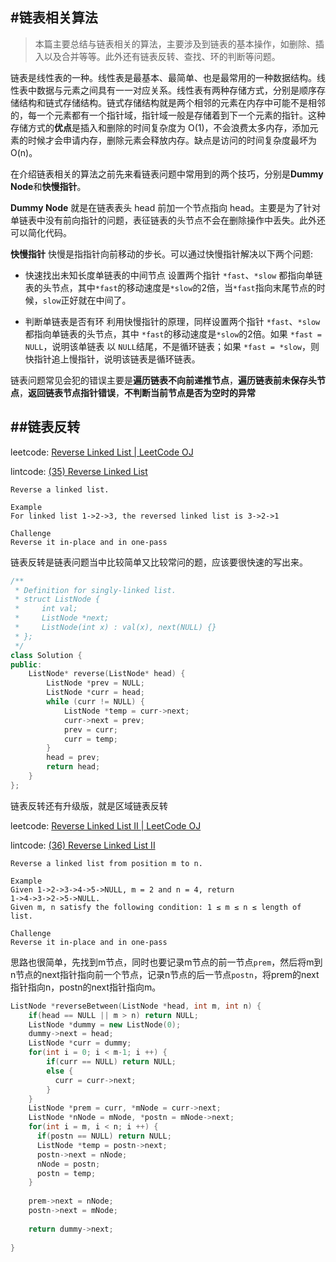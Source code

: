 #链表相关算法
---
> 本篇主要总结与链表相关的算法，主要涉及到链表的基本操作，如删除、插入以及合并等等。此外还有链表反转、查找、环的判断等问题。

链表是线性表的一种。线性表是最基本、最简单、也是最常用的一种数据结构。线性表中数据与元素之间具有一一对应关系。线性表有两种存储方式，分别是顺序存储结构和链式存储结构。链式存储结构就是两个相邻的元素在内存中可能不是相邻的，每一个元素都有一个指针域，指针域一般是存储着到下一个元素的指针。这种存储方式的**优点**是插入和删除的时间复杂度为 O(1)，不会浪费太多内存，添加元素的时候才会申请内存，删除元素会释放内存。缺点是访问的时间复杂度最坏为 O(n)。

在介绍链表相关的算法之前先来看链表问题中常用到的两个技巧，分别是**Dummy Node**和**快慢指针**。

**Dummy Node** 就是在链表表头 head 前加一个节点指向 head。主要是为了针对单链表中没有前向指针的问题，表征链表的头节点不会在删除操作中丢失。此外还可以简化代码。

**快慢指针** 快慢是指指针向前移动的步长。可以通过快慢指针解决以下两个问题:

- 快速找出未知长度单链表的中间节点
	设置两个指针 `*fast`、`*slow` 都指向单链表的头节点，其中`*fast`的移动速度是`*slow`的2倍，当`*fast`指向末尾节点的时候，`slow`正好就在中间了。
    
- 判断单链表是否有环
	利用快慢指针的原理，同样设置两个指针 `*fast`、`*slow` 都指向单链表的头节点，其中 `*fast`的移动速度是`*slow`的2倍。如果 `*fast = NULL`，说明该单链表 以 `NULL`结尾，不是循环链表；如果 `*fast = *slow`，则快指针追上慢指针，说明该链表是循环链表。
    
 链表问题常见会犯的错误主要是**遍历链表不向前递推节点**，**遍历链表前未保存头节点**，**返回链表节点指针错误**，**不判断当前节点是否为空时的异常**

##链表反转
---

leetcode: [Reverse Linked List | LeetCode OJ](https://leetcode.com/problems/reverse-linked-list/)

lintcode: [(35) Reverse Linked List](http://www.lintcode.com/en/problem/reverse-linked-list/)

```
Reverse a linked list.

Example
For linked list 1->2->3, the reversed linked list is 3->2->1

Challenge
Reverse it in-place and in one-pass
```
链表反转是链表问题当中比较简单又比较常问的题，应该要很快速的写出来。

```c++
/**
 * Definition for singly-linked list.
 * struct ListNode {
 *     int val;
 *     ListNode *next;
 *     ListNode(int x) : val(x), next(NULL) {}
 * };
 */
class Solution {
public:
    ListNode* reverse(ListNode* head) {
        ListNode *prev = NULL;
        ListNode *curr = head;
        while (curr != NULL) {
            ListNode *temp = curr->next;
            curr->next = prev;
            prev = curr;
            curr = temp;
        }
        head = prev;
        return head;
    }
};
```
链表反转还有升级版，就是区域链表反转

leetcode: [Reverse Linked List II | LeetCode OJ](https://leetcode.com/problems/reverse-linked-list-ii/)

lintcode: [(36) Reverse Linked List II](http://www.lintcode.com/en/problem/reverse-linked-list-ii/)

```
Reverse a linked list from position m to n.

Example
Given 1->2->3->4->5->NULL, m = 2 and n = 4, return
1->4->3->2->5->NULL.
Given m, n satisfy the following condition: 1 ≤ m ≤ n ≤ length of list.

Challenge
Reverse it in-place and in one-pass
```
思路也很简单，先找到m节点，同时也要记录m节点的前一节点`prem`，然后将m到n节点的next指针指向前一个节点，记录n节点的后一节点`postn`，将prem的next指针指向n，postn的next指针指向m。

```c++
ListNode *reverseBetween(ListNode *head, int m, int n) {
    if(head == NULL || m > n) return NULL;
    ListNode *dummy = new ListNode(0);
    dummy->next = head;
    ListNode *curr = dummy;
    for(int i = 0; i < m-1; i ++) {
        if(curr == NULL) return NULL;
        else {
          curr = curr->next;
        }
    }
    ListNode *prem = curr, *mNode = curr->next;
    ListNode *nNode = mNode, *postn = mNode->next;
    for(int i = m, i < n; i ++) {
      if(postn == NULL) return NULL;
      ListNode *temp = postn->next;
      postn->next = nNode;
      nNode = postn;
      postn = temp;
    }
    
    prem->next = nNode;
    postn->next = mNode;
    
    return dummy->next;
    
}

```

##


